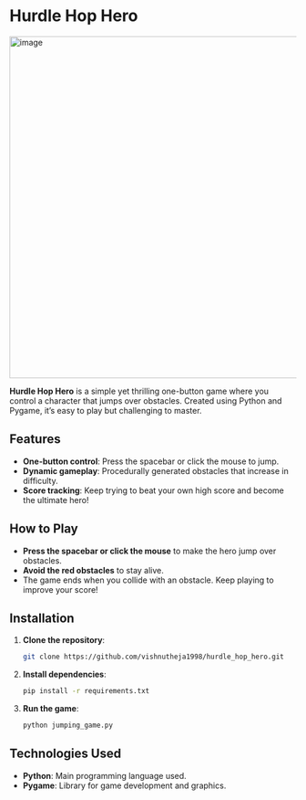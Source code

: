 # Hurdle Hop Hero

<img width="599" alt="image" src="https://github.com/user-attachments/assets/3cb8b7ff-92a4-49c3-b9bb-27bb48237fd6">

**Hurdle Hop Hero** is a simple yet thrilling one-button game where you control a character that jumps over obstacles. Created using Python and Pygame, it’s easy to play but challenging to master.

## Features
- **One-button control**: Press the spacebar or click the mouse to jump.
- **Dynamic gameplay**: Procedurally generated obstacles that increase in difficulty.
- **Score tracking**: Keep trying to beat your own high score and become the ultimate hero!

## How to Play
- **Press the spacebar or click the mouse** to make the hero jump over obstacles.
- **Avoid the red obstacles** to stay alive.
- The game ends when you collide with an obstacle. Keep playing to improve your score!

## Installation
1. **Clone the repository**:
   ```bash
   git clone https://github.com/vishnutheja1998/hurdle_hop_hero.git

2. **Install dependencies**:
   ```bash
   pip install -r requirements.txt

3. **Run the game**:
   ```bash
   python jumping_game.py


## Technologies Used
- **Python**: Main programming language used.
- **Pygame**: Library for game development and graphics.


